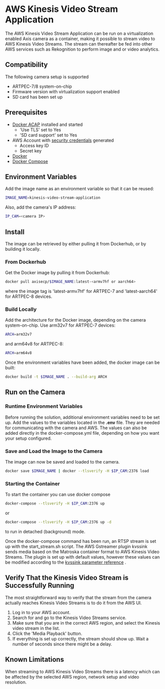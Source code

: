 # AWS Kinesis Video Stream Application

The AWS Kinesis Video Stream Application can be run on a virtualization enabled
Axis camera as a container, making it possible to stream video to AWS Kinesis
Video Streams. The stream can thereafter be fed into other AWS services such as
Rekognition to perform image and or video analytics.

## Compatibility

The following camera setup is supported

- ARTPEC-7/8 system-on-chip
- Firmware version with virtualization support enabled
- SD card has been set up

## Prerequisites

- [Docker ACAP](https://github.com/AxisCommunications/docker-acap) installed
and started
  - 'Use TLS' set to Yes
  - 'SD card support' set to Yes
- AWS Account with
[security credentials](https://docs.aws.amazon.com/IAM/latest/UserGuide/id_credentials_access-keys.html) generated
  - Access key ID
  - Secret key
- [Docker](https://docs.docker.com/get-docker/)
- [Docker Compose](https://docs.docker.com/compose/install/)

## Environment Variables

Add the image name as an environment variable so that it can be reused:

```sh
IMAGE_NAME=kinesis-video-stream-application
```

Also, add the camera's IP address:

```sh
IP_CAM=<camera IP>
```

## Install

The image can be retrieved by either pulling it from Dockerhub, or by building
it locally.

### From Dockerhub

Get the Docker image by pulling it from Dockerhub:

```sh
docker pull axisecp/$IMAGE_NAME:latest-<armv7hf or aarch64>
```

where the image tag is 'latest-armv7hf' for ARTPEC-7 and 'latest-aarch64' for
ARTPEC-8 devices.

### Build Locally

Add the architecture for the Docker image, depending on the camera
system-on-chip. Use arm32v7 for ARTPEC-7 devices:

```sh
ARCH=arm32v7
```

and arm64v8 for ARTPEC-8:

```sh
ARCH=arm64v8
```

Once the environment variables have been added, the docker image can be built:

```sh
docker build -t $IMAGE_NAME . --build-arg ARCH
```

## Run on the Camera

### Runtime Environment Variables

Before running the solution, additional environment variables need to be set up.
Add the values to the variables located in the __.env__ file. They are needed
for communicating with the camera and AWS. The values can also be added directly
in the docker-compose.yml file, depending on how you want your setup configured.

### Save and Load the Image to the Camera

The image can now be saved and loaded to the camera.

```sh
docker save $IMAGE_NAME | docker --tlsverify -H $IP_CAM:2376 load
```

### Starting the Container

To start the container you can use docker compose

```sh
docker-compose --tlsverify -H $IP_CAM:2376 up
```

or

```sh
docker-compose --tlsverify -H $IP_CAM:2376 up -d
```

to run in detached (background) mode.

Once the docker-compose command has been run, an RTSP stream is set up with the
start_stream.sh script. The AWS Gstreamer plugin kvssink sends media based on
the Matroska container format to AWS Kinesis Video Streams. The plugin is set up
with default values, however these values can be modified according to the
[kvssink parameter reference](https://docs.aws.amazon.com/kinesisvideostreams/latest/dg/examples-gstreamer-plugin-parameters.html)
.

## Verify That the Kinesis Video Stream is Successfully Running

The most straightforward way to verify that the stream from the camera actually
reaches Kinesis Video Streams is to do it from the AWS UI.

1. Log in to your AWS account.
2. Search for and go to the Kinesis Video Streams service.
3. Make sure that you are in the correct AWS region, and select the Kinesis
video stream in the list.
4. Click the 'Media Playback' button.
5. If everything is set up correctly, the stream should show up. Wait a number
of seconds since there might be a delay.

## Known Limitations

When streaming to AWS Kinesis Video Streams there is a latency which can be
affected by the selected AWS region, network setup and video resolution.
